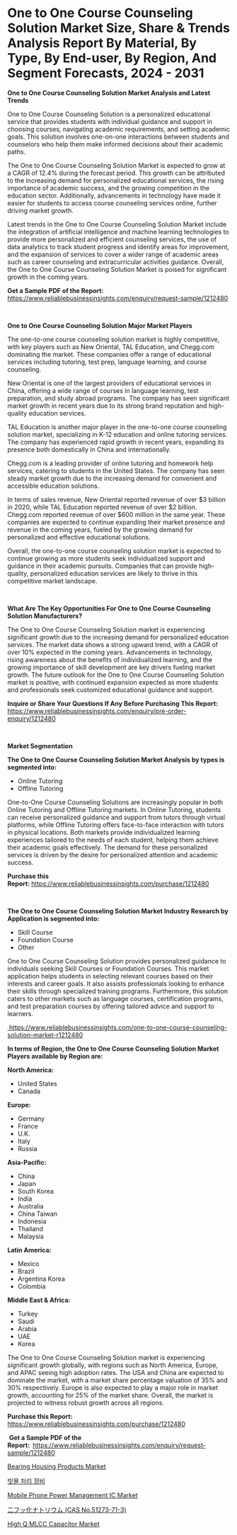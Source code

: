 <p><h1>One to One Course Counseling Solution Market Size, Share & Trends Analysis Report By Material, By Type, By End-user, By Region, And Segment Forecasts, 2024 - 2031</h1></p><p><strong>One to One Course Counseling Solution Market Analysis and Latest Trends</strong></p>
<p><p>One to One Course Counseling Solution is a personalized educational service that provides students with individual guidance and support in choosing courses, navigating academic requirements, and setting academic goals. This solution involves one-on-one interactions between students and counselors who help them make informed decisions about their academic paths.</p><p>The One to One Course Counseling Solution Market is expected to grow at a CAGR of 12.4% during the forecast period. This growth can be attributed to the increasing demand for personalized educational services, the rising importance of academic success, and the growing competition in the education sector. Additionally, advancements in technology have made it easier for students to access course counseling services online, further driving market growth.</p><p>Latest trends in the One to One Course Counseling Solution Market include the integration of artificial intelligence and machine learning technologies to provide more personalized and efficient counseling services, the use of data analytics to track student progress and identify areas for improvement, and the expansion of services to cover a wider range of academic areas such as career counseling and extracurricular activities guidance. Overall, the One to One Course Counseling Solution Market is poised for significant growth in the coming years.</p></p>
<p><strong>Get a Sample PDF of the Report:&nbsp;</strong> <a href="https://www.reliablebusinessinsights.com/enquiry/request-sample/1212480">https://www.reliablebusinessinsights.com/enquiry/request-sample/1212480</a></p>
<p>&nbsp;</p>
<p><strong>One to One Course Counseling Solution Major Market Players</strong></p>
<p><p>The one-to-one course counseling solution market is highly competitive, with key players such as New Oriental, TAL Education, and Chegg.com dominating the market. These companies offer a range of educational services including tutoring, test prep, language learning, and course counseling.</p><p>New Oriental is one of the largest providers of educational services in China, offering a wide range of courses in language learning, test preparation, and study abroad programs. The company has seen significant market growth in recent years due to its strong brand reputation and high-quality education services.</p><p>TAL Education is another major player in the one-to-one course counseling solution market, specializing in K-12 education and online tutoring services. The company has experienced rapid growth in recent years, expanding its presence both domestically in China and internationally.</p><p>Chegg.com is a leading provider of online tutoring and homework help services, catering to students in the United States. The company has seen steady market growth due to the increasing demand for convenient and accessible education solutions.</p><p>In terms of sales revenue, New Oriental reported revenue of over $3 billion in 2020, while TAL Education reported revenue of over $2 billion. Chegg.com reported revenue of over $600 million in the same year. These companies are expected to continue expanding their market presence and revenue in the coming years, fueled by the growing demand for personalized and effective educational solutions.</p><p>Overall, the one-to-one course counseling solution market is expected to continue growing as more students seek individualized support and guidance in their academic pursuits. Companies that can provide high-quality, personalized education services are likely to thrive in this competitive market landscape.</p></p>
<p>&nbsp;</p>
<p><strong>What Are The Key Opportunities For One to One Course Counseling Solution Manufacturers?</strong></p>
<p><p>The One to One Course Counseling Solution market is experiencing significant growth due to the increasing demand for personalized education services. The market data shows a strong upward trend, with a CAGR of over 10% expected in the coming years. Advancements in technology, rising awareness about the benefits of individualized learning, and the growing importance of skill development are key drivers fueling market growth. The future outlook for the One to One Course Counseling Solution market is positive, with continued expansion expected as more students and professionals seek customized educational guidance and support.</p></p>
<p><strong>Inquire or Share Your Questions If Any Before Purchasing This Report:</strong> <a href="https://www.reliablebusinessinsights.com/enquiry/pre-order-enquiry/1212480">https://www.reliablebusinessinsights.com/enquiry/pre-order-enquiry/1212480</a></p>
<p>&nbsp;</p>
<p><strong>Market Segmentation</strong></p>
<p><strong>The One to One Course Counseling Solution Market Analysis by types is segmented into:</strong></p>
<p><ul><li>Online Tutoring</li><li>Offline Tutoring</li></ul></p>
<p><p>One-to-One Course Counseling Solutions are increasingly popular in both Online Tutoring and Offline Tutoring markets. In Online Tutoring, students can receive personalized guidance and support from tutors through virtual platforms, while Offline Tutoring offers face-to-face interaction with tutors in physical locations. Both markets provide individualized learning experiences tailored to the needs of each student, helping them achieve their academic goals effectively. The demand for these personalized services is driven by the desire for personalized attention and academic success.</p></p>
<p><strong>Purchase this Report:&nbsp;</strong><a href="https://www.reliablebusinessinsights.com/purchase/1212480">https://www.reliablebusinessinsights.com/purchase/1212480</a></p>
<p>&nbsp;</p>
<p><strong>The One to One Course Counseling Solution Market Industry Research by Application is segmented into:</strong></p>
<p><ul><li>Skill Course</li><li>Foundation Course</li><li>Other</li></ul></p>
<p><p>One to One Course Counseling Solution provides personalized guidance to individuals seeking Skill Courses or Foundation Courses. This market application helps students in selecting relevant courses based on their interests and career goals. It also assists professionals looking to enhance their skills through specialized training programs. Furthermore, this solution caters to other markets such as language courses, certification programs, and test preparation courses by offering tailored advice and support to learners.</p></p>
<p><a href="https://www.reliablebusinessinsights.com/one-to-one-course-counseling-solution-market-r1212480">&nbsp;https://www.reliablebusinessinsights.com/one-to-one-course-counseling-solution-market-r1212480</a></p>
<p><strong>In terms of Region, the One to One Course Counseling Solution Market Players available by Region are:</strong></p>
<p>
    <p> <strong> North America: </strong>
        <ul>
            <li>United States</li>
            <li>Canada</li>
        </ul>
        </p> 
    <p> <strong> Europe: </strong>
        <ul>
            <li>Germany</li>
            <li>France</li>
            <li>U.K.</li>
            <li>Italy</li>
            <li>Russia</li>
        </ul>
        </p> 
    <p> <strong> Asia-Pacific: </strong>
        <ul>
            <li>China</li>
            <li>Japan</li>
            <li>South Korea</li>
            <li>India</li>
            <li>Australia</li>
            <li>China Taiwan</li>
            <li>Indonesia</li>
            <li>Thailand</li>
            <li>Malaysia</li>
        </ul>
        </p> 
    <p> <strong> Latin America: </strong>
        <ul>
            <li>Mexico</li>
            <li>Brazil</li>
            <li>Argentina Korea</li>
            <li>Colombia</li>
        </ul>
        </p> 
    <p> <strong> Middle East & Africa: </strong>
        <ul>
            <li>Turkey</li>
            <li>Saudi</li>
            <li>Arabia</li>
            <li>UAE</li>
            <li>Korea</li>
        </ul>
    </p>
    </p>
<p><p>The One to One Course Counseling Solution market is experiencing significant growth globally, with regions such as North America, Europe, and APAC seeing high adoption rates. The USA and China are expected to dominate the market, with a market share percentage valuation of 35% and 30% respectively. Europe is also expected to play a major role in market growth, accounting for 25% of the market share. Overall, the market is projected to witness robust growth across all regions.</p></p>
<p><strong>Purchase this Report: </strong><a href="https://www.reliablebusinessinsights.com/purchase/1212480">https://www.reliablebusinessinsights.com/purchase/1212480</a></p>
<p>&nbsp;<strong>Get a Sample PDF of the Report:&nbsp;&nbsp;</strong><a href="https://www.reliablebusinessinsights.com/enquiry/request-sample/1212480">https://www.reliablebusinessinsights.com/enquiry/request-sample/1212480</a></p>
<p><strong></strong></p>
<p><p><a href="https://github.com/IsmaelBlick2023/Market-Research-Report-List-1/blob/main/bearing-housing-products-market.md">Bearing Housing Products Market</a></p><p><a href="https://github.com/Howaoole34545/Market-Research-Report-List-2/blob/main/836905795761.md">빗물 처리 장비</a></p><p><a href="https://issuu.com/reportprime-2/docs/mobile-phone-power-management-ic-market-size-2030.">Mobile Phone Power Management IC Market</a></p><p><a href="https://github.com/AriMuller2009/Market-Research-Report-List-1/blob/main/5298758102217.md">二フッ化ナトリウム (CAS No.51273-71-3)</a></p><p><a href="https://github.com/DarrenSipes1990/Market-Research-Report-List-1/blob/main/high-q-mlcc-capacitor-market.md">High Q MLCC Capacitor Market</a></p></p>